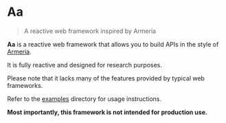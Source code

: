 # Aa

> A reactive web framework inspired by Armeria

**Aa** is a reactive web framework that allows you to build APIs in the style of [Armeria](https://armeria.dev/).

It is fully reactive and designed for research purposes.

Please note that it lacks many of the features provided by typical web frameworks.

Refer to the [examples](https://github.com/icepeppermint/aa/tree/main/examples) directory for usage instructions.

**Most importantly, this framework is not intended for production use.**